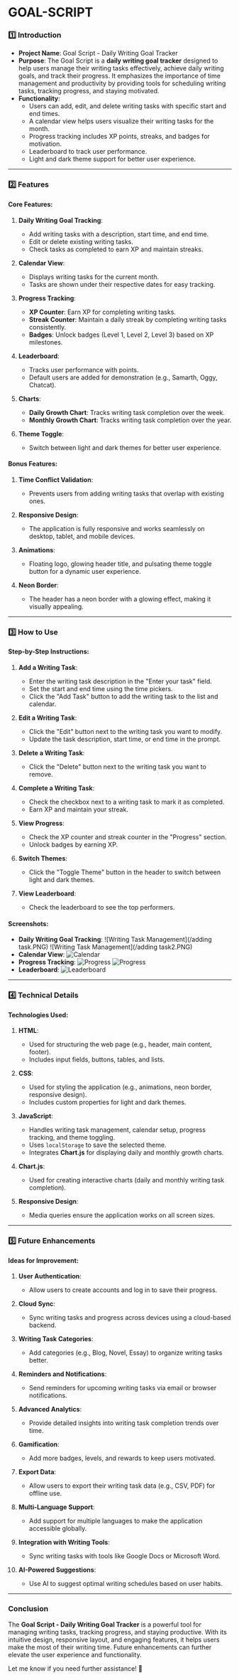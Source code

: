# GOAL-SCRIPT

### 1️⃣ **Introduction**
- **Project Name**: Goal Script - Daily Writing Goal Tracker
- **Purpose**: The Goal Script is a **daily writing goal tracker** designed to help users manage their writing tasks effectively, achieve daily writing goals, and track their progress. It emphasizes the importance of time management and productivity by providing tools for scheduling writing tasks, tracking progress, and staying motivated.
- **Functionality**:
  - Users can add, edit, and delete writing tasks with specific start and end times.
  - A calendar view helps users visualize their writing tasks for the month.
  - Progress tracking includes XP points, streaks, and badges for motivation.
  - Leaderboard to track user performance.
  - Light and dark theme support for better user experience.

---

### 2️⃣ **Features**
#### **Core Features**:
1. **Daily Writing Goal Tracking**:
   - Add writing tasks with a description, start time, and end time.
   - Edit or delete existing writing tasks.
   - Check tasks as completed to earn XP and maintain streaks.

2. **Calendar View**:
   - Displays writing tasks for the current month.
   - Tasks are shown under their respective dates for easy tracking.

3. **Progress Tracking**:
   - **XP Counter**: Earn XP for completing writing tasks.
   - **Streak Counter**: Maintain a daily streak by completing writing tasks consistently.
   - **Badges**: Unlock badges (Level 1, Level 2, Level 3) based on XP milestones.

4. **Leaderboard**:
   - Tracks user performance with points.
   - Default users are added for demonstration (e.g., Samarth, Oggy, Chatcat).

5. **Charts**:
   - **Daily Growth Chart**: Tracks writing task completion over the week.
   - **Monthly Growth Chart**: Tracks writing task completion over the year.

6. **Theme Toggle**:
   - Switch between light and dark themes for better user experience.

#### **Bonus Features**:
1. **Time Conflict Validation**:
   - Prevents users from adding writing tasks that overlap with existing ones.

2. **Responsive Design**:
   - The application is fully responsive and works seamlessly on desktop, tablet, and mobile devices.

3. **Animations**:
   - Floating logo, glowing header title, and pulsating theme toggle button for a dynamic user experience.

4. **Neon Border**:
   - The header has a neon border with a glowing effect, making it visually appealing.

---

### 3️⃣ **How to Use**
#### **Step-by-Step Instructions**:
1. **Add a Writing Task**:
   - Enter the writing task description in the "Enter your task" field.
   - Set the start and end time using the time pickers.
   - Click the "Add Task" button to add the writing task to the list and calendar.

2. **Edit a Writing Task**:
   - Click the "Edit" button next to the writing task you want to modify.
   - Update the task description, start time, or end time in the prompt.

3. **Delete a Writing Task**:
   - Click the "Delete" button next to the writing task you want to remove.

4. **Complete a Writing Task**:
   - Check the checkbox next to a writing task to mark it as completed.
   - Earn XP and maintain your streak.

5. **View Progress**:
   - Check the XP counter and streak counter in the "Progress" section.
   - Unlock badges by earning XP.

6. **Switch Themes**:
   - Click the "Toggle Theme" button in the header to switch between light and dark themes.

7. **View Leaderboard**:
   - Check the leaderboard to see the top performers.

#### **Screenshots**:
- **Daily Writing Goal Tracking**:
  ![Writing Task Management](/adding task.PNG)
  ![Writing Task Management](/adding task2.PNG)
- **Calendar View**:
  ![Calendar](calender1.PNG)
- **Progress Tracking**:
  ![Progress](pick2.PNG)
  ![Progress](progress.PNG)
- **Leaderboard**:
  ![Leaderboard](leaderboard.PNG)

---

### 4️⃣ **Technical Details**
#### **Technologies Used**:
1. **HTML**:
   - Used for structuring the web page (e.g., header, main content, footer).
   - Includes input fields, buttons, tables, and lists.

2. **CSS**:
   - Used for styling the application (e.g., animations, neon border, responsive design).
   - Includes custom properties for light and dark themes.

3. **JavaScript**:
   - Handles writing task management, calendar setup, progress tracking, and theme toggling.
   - Uses `localStorage` to save the selected theme.
   - Integrates **Chart.js** for displaying daily and monthly growth charts.

4. **Chart.js**:
   - Used for creating interactive charts (daily and monthly writing task completion).

5. **Responsive Design**:
   - Media queries ensure the application works on all screen sizes.

---

### 5️⃣ **Future Enhancements**
#### **Ideas for Improvement**:
1. **User Authentication**:
   - Allow users to create accounts and log in to save their progress.

2. **Cloud Sync**:
   - Sync writing tasks and progress across devices using a cloud-based backend.

3. **Writing Task Categories**:
   - Add categories (e.g., Blog, Novel, Essay) to organize writing tasks better.

4. **Reminders and Notifications**:
   - Send reminders for upcoming writing tasks via email or browser notifications.

5. **Advanced Analytics**:
   - Provide detailed insights into writing task completion trends over time.

6. **Gamification**:
   - Add more badges, levels, and rewards to keep users motivated.

7. **Export Data**:
   - Allow users to export their writing task data (e.g., CSV, PDF) for offline use.

8. **Multi-Language Support**:
   - Add support for multiple languages to make the application accessible globally.

9. **Integration with Writing Tools**:
   - Sync writing tasks with tools like Google Docs or Microsoft Word.

10. **AI-Powered Suggestions**:
    - Use AI to suggest optimal writing schedules based on user habits.

---

### Conclusion
The **Goal Script - Daily Writing Goal Tracker** is a powerful tool for managing writing tasks, tracking progress, and staying productive. With its intuitive design, responsive layout, and engaging features, it helps users make the most of their writing time. Future enhancements can further elevate the user experience and functionality.

Let me know if you need further assistance! 🚀
